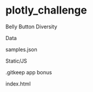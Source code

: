 # plotly_challenge

Belly Button Diversity

Data

samples.json

Static/JS

.gitkeep
app
bonus

index.html



